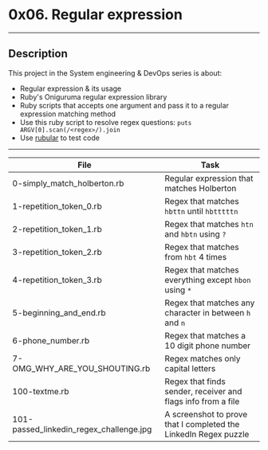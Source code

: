 # 0x06. Regular expression
---
## Description

This project in the System engineering & DevOps series is about:
* Regular expression & its usage
* Ruby's Oniguruma regular expression library
* Ruby scripts that accepts one argument and pass it to a regular expression matching method
* Use this ruby script to resolve regex questions: `puts ARGV[0].scan(/<regex>/).join`
* Use [rubular](http://rubular.com/) to test code

---
File|Task
---|---
0-simply_match_holberton.rb | Regular expression that matches Holberton
1-repetition_token_0.rb | Regex that matches `hbttn` until `hbtttttn`
2-repetition_token_1.rb | Regex that matches `htn` and `hbtn` using `?`
3-repetition_token_2.rb | Regex that matches from `hbt` 4 times
4-repetition_token_3.rb | Regex that matches everything except `hbon` using `*`
5-beginning_and_end.rb | Regex that matches any character in between `h` and `n`
6-phone_number.rb | Regex that matches a 10 digit phone number
7-OMG_WHY_ARE_YOU_SHOUTING.rb | Regex matches only capital letters
100-textme.rb | Regex that finds sender, receiver and flags info from a file
101-passed_linkedin_regex_challenge.jpg | A screenshot to prove that I completed the LinkedIn Regex puzzle
